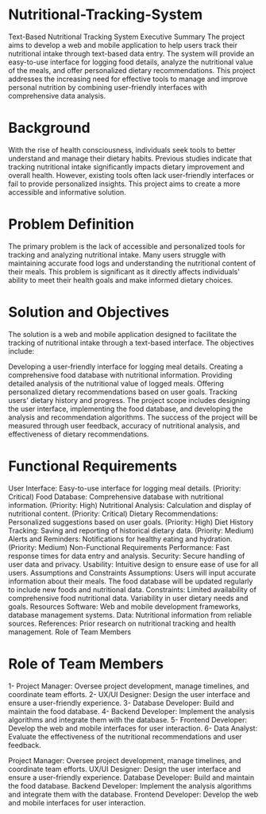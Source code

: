 # Nutritional-Tracking-System

Text-Based Nutritional Tracking System
Executive Summary
The project aims to develop a web and mobile application to help users track their nutritional intake through text-based data entry. The system will provide an easy-to-use interface for logging food details, analyze the nutritional value of the meals, and offer personalized dietary recommendations. This project addresses the increasing need for effective tools to manage and improve personal nutrition by combining user-friendly interfaces with comprehensive data analysis.

# Background
With the rise of health consciousness, individuals seek tools to better understand and manage their dietary habits. Previous studies indicate that tracking nutritional intake significantly impacts dietary improvement and overall health. However, existing tools often lack user-friendly interfaces or fail to provide personalized insights. This project aims to create a more accessible and informative solution.

# Problem Definition
The primary problem is the lack of accessible and personalized tools for tracking and analyzing nutritional intake. Many users struggle with maintaining accurate food logs and understanding the nutritional content of their meals. This problem is significant as it directly affects individuals' ability to meet their health goals and make informed dietary choices.

# Solution and Objectives
The solution is a web and mobile application designed to facilitate the tracking of nutritional intake through a text-based interface. The objectives include:

Developing a user-friendly interface for logging meal details.
Creating a comprehensive food database with nutritional information.
Providing detailed analysis of the nutritional value of logged meals.
Offering personalized dietary recommendations based on user goals.
Tracking users' dietary history and progress.
The project scope includes designing the user interface, implementing the food database, and developing the analysis and recommendation algorithms. The success of the project will be measured through user feedback, accuracy of nutritional analysis, and effectiveness of dietary recommendations.

# Functional Requirements
User Interface: Easy-to-use interface for logging meal details. (Priority: Critical)
Food Database: Comprehensive database with nutritional information. (Priority: High)
Nutritional Analysis: Calculation and display of nutritional content. (Priority: Critical)
Dietary Recommendations: Personalized suggestions based on user goals. (Priority: High)
Diet History Tracking: Saving and reporting of historical dietary data. (Priority: Medium)
Alerts and Reminders: Notifications for healthy eating and hydration. (Priority: Medium)
Non-Functional Requirements
Performance: Fast response times for data entry and analysis.
Security: Secure handling of user data and privacy.
Usability: Intuitive design to ensure ease of use for all users.
Assumptions and Constraints
Assumptions:
Users will input accurate information about their meals.
The food database will be updated regularly to include new foods and nutritional data.
Constraints:
Limited availability of comprehensive food nutritional data.
Variability in user dietary needs and goals.
Resources
Software: Web and mobile development frameworks, database management systems.
Data: Nutritional information from reliable sources.
References: Prior research on nutritional tracking and health management.
Role of Team Members

# Role of Team Members
1- Project Manager: Oversee project development, manage timelines, and coordinate team efforts.
2- UX/UI Designer: Design the user interface and ensure a user-friendly experience.
3- Database Developer: Build and maintain the food database.
4- Backend Developer: Implement the analysis algorithms and integrate them with the database.
5- Frontend Developer: Develop the web and mobile interfaces for user interaction.
6- Data Analyst: Evaluate the effectiveness of the nutritional recommendations and user feedback.

Project Manager: Oversee project development, manage timelines, and coordinate team efforts.
UX/UI Designer: Design the user interface and ensure a user-friendly experience.
Database Developer: Build and maintain the food database.
Backend Developer: Implement the analysis algorithms and integrate them with the database.
Frontend Developer: Develop the web and mobile interfaces for user interaction.
